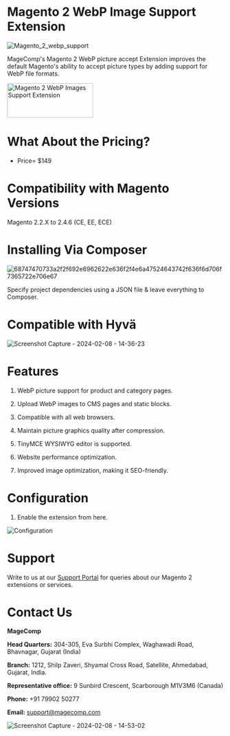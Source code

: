 # Magento 2 WebP Image Support Extension

![Magento_2_webp_support](https://github.com/patelanny/magento-2-webp-images/assets/121279820/5ff3b8c6-5d57-4cad-9bcb-a1edb8118db7)

MageComp's Magento 2 WebP picture accept Extension improves the default Magento's ability to accept picture types by adding support for WebP file formats.

<a href="https://magecomp.com/magento-2-webp-images.html">
<img src="https://camo.githubusercontent.com/f0daed80e54cedb78e21b512762e63e90ee6915af7ff2c58499c865b0e679f93/68747470733a2f2f6d616765636f6d702e636f6d2f6d656469612f627574746f6e2e77656270" alt="Magento 2 WebP Images Support Extension
" width="200" height="80">
</a>

# What About the Pricing?
* Price= $149
  
# Compatibility with Magento Versions
Magento 2.2.X to 2.4.6 (CE, EE, ECE)

# Installing Via Composer

![68747470733a2f2f692e6962622e636f2f4e6a47524643742f636f6d706f7365722e706e67](https://github.com/patelanny/magento-2-easy-coupon-manager/assets/121279820/cd9f4278-852a-4c9e-a5de-d6b96b0b2508)

Specify project dependencies using a JSON file & leave everything to Composer.

# Compatible with Hyvä

![Screenshot Capture - 2024-02-08 - 14-36-23](https://github.com/patelanny/magento-2-easy-coupon-manager/assets/121279820/9d2278de-e0b8-4585-9159-bc77325456e7)

# Features

1. WebP picture support for product and category pages.

2. Upload WebP images to CMS pages and static blocks.

3. Compatible with all web browsers.

4. Maintain picture graphics quality after compression.

5. TinyMCE WYSIWYG editor is supported.

6. Website performance optimization.

7. Improved image optimization, making it SEO-friendly.

# Configuration

1. Enable the extension from here.
   
![Configuration](https://github.com/patelanny/magento-2-webp-images/assets/121279820/73e75437-f3d6-45b5-93b8-be4b029de7da)


# Support
Write to us at our <a href="https://magecomp.com/support/">Support Portal</a> for queries about our Magento 2 extensions or services.

# Contact Us
**MageComp**

**Head Quarters:** 304-305, Eva Surbhi Complex, Waghawadi Road, Bhavnagar, Gujarat (India)

**Branch:** 1212, Shilp Zaveri, Shyamal Cross Road, Satellite, Ahmedabad, Gujarat, India.

**Representative office:** 9 Sunbird Crescent, Scarborough M1V3M6 (Canada)

**Phone:** +91 79902 50277

**Email:** support@magecomp.com

![Screenshot Capture - 2024-02-08 - 14-53-02](https://github.com/patelanny/magento-2-easy-coupon-manager/assets/121279820/94de763e-31bc-4fb3-b807-6a6108bc5eea)
